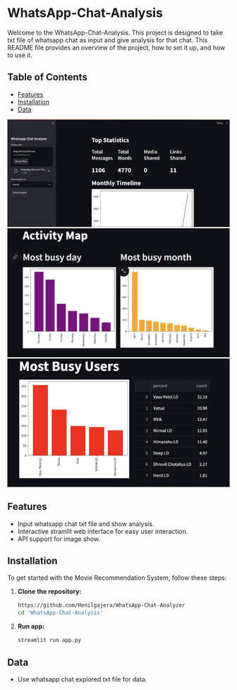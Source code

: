 # WhatsApp-Chat-Analysis

Welcome to the WhatsApp-Chat-Analysis. This project is designed to take txt file of whatsapp chat as input and give analysis for that chat. This README file provides an overview of the project, how to set it up, and how to use it.

## Table of Contents

- [Features](#features)
- [Installation](#installation)
- [Data](#data)

![WhatsApp-Chat-Analysis Screenshot](https://github.com/Henilgajera/WhatsApp-Chat-Analyzer/blob/main/Screenshot%202024-06-23%20095459.png)
![WhatsApp-Chat-Analysis Screenshot](https://github.com/Henilgajera/WhatsApp-Chat-Analyzer/blob/main/Screenshot%202024-06-23%20095559.png)
![WhatsApp-Chat-Analysis Screenshot](https://github.com/Henilgajera/WhatsApp-Chat-Analyzer/blob/main/Screenshot%202024-06-23%20095613.png)


## Features

- Input whatsapp chat txt file and show analysis.
- Interactive stramlit web interface for easy user interaction.
- API support for image show.

## Installation

To get started with the Movie Recommendation System, follow these steps:

1. **Clone the repository:**
   ```sh
   https://github.com/Henilgajera/WhatsApp-Chat-Analyzer
   cd 'WhatsApp-Chat-Analysis'

2. **Run app:**
   ```sh
   streamlit run app.py 

## Data
- Use whatsapp chat explored txt file for data.
  


